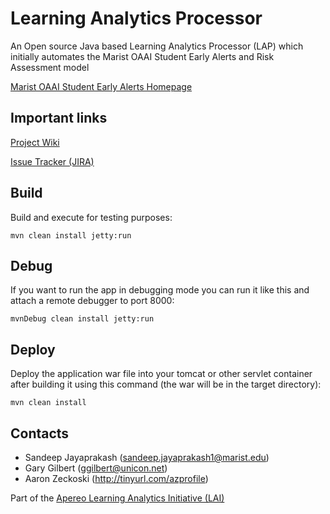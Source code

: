 Learning Analytics Processor
============================
An Open source Java based Learning Analytics Processor (LAP) which initially automates the Marist OAAI Student Early Alerts and Risk Assessment model

[Marist OAAI Student Early Alerts Homepage](https://confluence.sakaiproject.org/x/8aWCB)

Important links
---------------

[Project Wiki](https://confluence.sakaiproject.org/display/LAI/Apereo+Learning+Analytics+Processor)

[Issue Tracker (JIRA)](https://jira.sakaiproject.org/browse/LAI)

Build
-----
Build and execute for testing purposes:

    mvn clean install jetty:run

Debug
-----
If you want to run the app in debugging mode you can run it like this and attach a remote debugger to port 8000:

    mvnDebug clean install jetty:run

Deploy
------
Deploy the application war file into your tomcat or other servlet container 
after building it using this command (the war will be in the target directory):

    mvn clean install

Contacts
--------
- Sandeep Jayaprakash (sandeep.jayaprakash1@marist.edu)
- Gary Gilbert (ggilbert@unicon.net)
- Aaron Zeckoski (http://tinyurl.com/azprofile)

Part of the [Apereo Learning Analytics Initiative (LAI)](https://confluence.sakaiproject.org/display/LAI)
